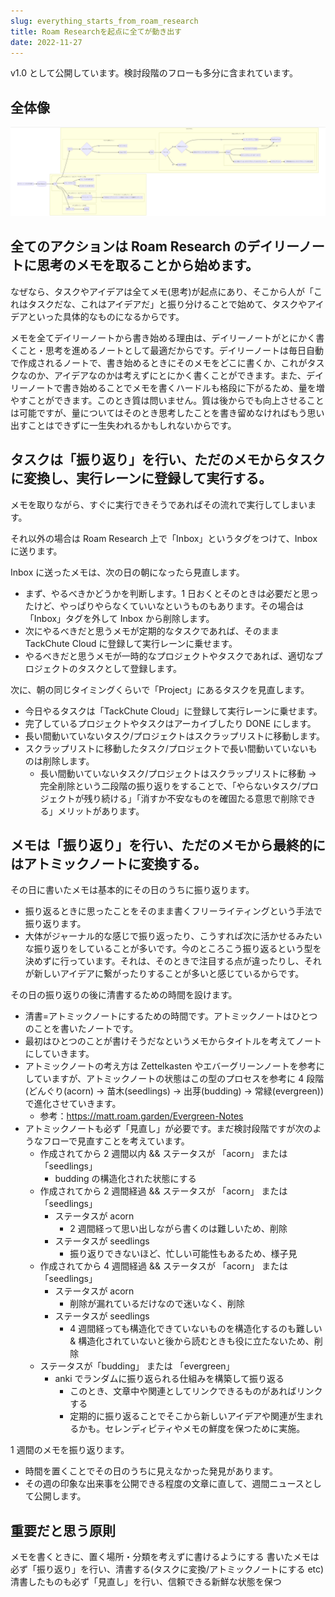 ```yaml
---
slug: everything_starts_from_roam_research
title: Roam Researchを起点に全てが動き出す
date: 2022-11-27
---
```


v1.0 として公開しています。検討段階のフローも多分に含まれています。

## 全体像

![](img1.png)

## 全てのアクションは Roam Research のデイリーノートに思考のメモを取ることから始めます。

なぜなら、タスクやアイデアは全てメモ(思考)が起点にあり、そこから人が「これはタスクだな、これはアイデアだ」と振り分けることで始めて、タスクやアイデアといった具体的なものになるからです。

メモを全てデイリーノートから書き始める理由は、デイリーノートがとにかく書くこと・思考を進めるノートとして最適だからです。デイリーノートは毎日自動で作成されるノートで、書き始めるときにそのメモをどこに書くか、これがタスクなのか、アイデアなのかは考えずにとにかく書くことができます。また、デイリーノートで書き始めることでメモを書くハードルも格段に下がるため、量を増やすことができます。このとき質は問いません。質は後からでも向上させることは可能ですが、量についてはそのとき思考したことを書き留めなければもう思い出すことはできずに一生失われるかもしれないからです。

## タスクは「振り返り」を行い、ただのメモからタスクに変換し、実行レーンに登録して実行する。

メモを取りながら、すぐに実行できそうであればその流れで実行してしまいます。

それ以外の場合は Roam Research 上で「Inbox」というタグをつけて、Inbox に送ります。

Inbox に送ったメモは、次の日の朝になったら見直します。

- まず、やるべきかどうかを判断します。1 日おくとそのときは必要だと思ったけど、やっぱりやらなくていいなというものもあります。その場合は「Inbox」タグを外して Inbox から削除します。
- 次にやるべきだと思うメモが定期的なタスクであれば、そのまま TackChute Cloud に登録して実行レーンに乗せます。
- やるべきだと思うメモが一時的なプロジェクトやタスクであれば、適切なプロジェクトのタスクとして登録します。

次に、朝の同じタイミングくらいで「Project」にあるタスクを見直します。

- 今日やるタスクは「TackChute Cloud」に登録して実行レーンに乗せます。
- 完了しているプロジェクトやタスクはアーカイブしたり DONE にします。
- 長い間動いていないタスク/プロジェクトはスクラップリストに移動します。
- スクラップリストに移動したタスク/プロジェクトで長い間動いていないものは削除します。
  - 長い間動いていないタスク/プロジェクトはスクラップリストに移動 → 完全削除という二段階の振り返りをすることで、「やらないタスク/プロジェクトが残り続ける」「消すか不安なものを確固たる意思で削除できる」メリットがあります。

## メモは「振り返り」を行い、ただのメモから最終的にはアトミックノートに変換する。

その日に書いたメモは基本的にその日のうちに振り返ります。

- 振り返るときに思ったことをそのまま書くフリーライティングという手法で振り返ります。
- 大体がジャーナル的な感じで振り返ったり、こうすれば次に活かせるみたいな振り返りをしていることが多いです。今のところこう振り返るという型を決めずに行っています。それは、そのときで注目する点が違ったりし、それが新しいアイデアに繋がったりすることが多いと感じているからです。

その日の振り返りの後に清書するための時間を設けます。

- 清書=アトミックノートにするための時間です。アトミックノートはひとつのことを書いたノートです。
- 最初はひとつのことが書けそうだなというメモからタイトルを考えてノートにしていきます。
- アトミックノートの考え方は Zettelkasten やエバーグリーンノートを参考にしていますが、アトミックノートの状態はこの型のプロセスを参考に 4 段階(どんぐり(acorn) → 苗木(seedlings) → 出芽(budding) → 常緑(evergreen))で進化させていきます。
  - 参考：https://matt.roam.garden/Evergreen-Notes
- アトミックノートも必ず「見直し」が必要です。まだ検討段階ですが次のようなフローで見直すことを考えています。
  - 作成されてから 2 週間以内 && ステータスが 「acorn」 または 「seedlings」
    - budding の構造化された状態にする
  - 作成されてから 2 週間経過 && ステータスが 「acorn」 または 「seedlings」
    - ステータスが acorn
      - 2 週間経って思い出しながら書くのは難しいため、削除
    - ステータスが seedlings
      - 振り返りできないほど、忙しい可能性もあるため、様子見
  - 作成されてから 4 週間経過 && ステータスが 「acorn」 または 「seedlings」
    - ステータスが acorn
      - 削除が漏れているだけなので迷いなく、削除
    - ステータスが seedlings
      - 4 週間経っても構造化できていないものを構造化するのも難しい & 構造化されていないと後から読むときも役に立たないため、削除
  - ステータスが「budding」 または 「evergreen」
    - anki でランダムに振り返られる仕組みを構築して振り返る
      - このとき、文章中や関連としてリンクできるものがあればリンクする
      - 定期的に振り返ることでそこから新しいアイデアや関連が生まれるかも。セレンディピティやメモの鮮度を保つために実施。

1 週間のメモを振り返ります。

- 時間を置くことでその日のうちに見えなかった発見があります。
- その週の印象な出来事を公開できる程度の文章に直して、週間ニュースとして公開します。

## 重要だと思う原則

メモを書くときに、置く場所・分類を考えずに書けるようにする
書いたメモは必ず「振り返り」を行い、清書する(タスクに変換/アトミックノートにする etc)
清書したものも必ず「見直し」を行い、信頼できる新鮮な状態を保つ
